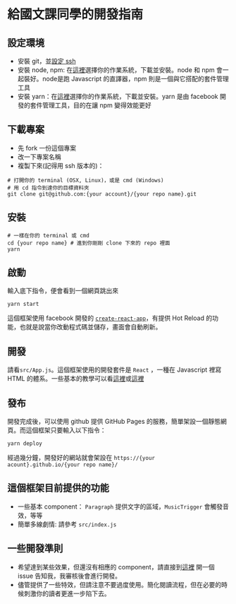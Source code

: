 # 給國文課同學的開發指南


## 設定環境
- 安裝 git，並[設定 ssh](http://billy3321.blogspot.tw/2009/02/github-howto.html)
- 安裝 node, npm: 在[這裡](https://nodejs.org/en/download/)選擇你的作業系統，下載並安裝。node 和 npm 會一起裝好。node是跑 Javascript 的直譯器，npm 則是一個與它搭配的套件管理工具
- 安裝 yarn：在[這裡](https://yarnpkg.com/lang/en/docs/install/#windows-tab)選擇你的作業系統，下載並安裝。yarn 是由 facebook 開發的套件管理工具，目的在讓 npm 變得效能更好

## 下載專案
- 先 fork 一份這個專案
- 改一下專案名稱
- 複製下來(記得用 ssh 版本的)：
```
# 打開你的 terminal (OSX, Linux)，或是 cmd (Windows)
# 用 cd 指令到達你的目標資料夾
git clone git@github.com:{your account}/{your repo name}.git
```  

## 安裝
```
# 一樣在你的 terminal 或 cmd
cd {your repo name} # 進到你剛剛 clone 下來的 repo 裡面
yarn
```

## 啟動
輸入底下指令，便會看到一個網頁跳出來
```
yarn start
```
這個框架使用 facebook 開發的 [`create-react-app`](https://github.com/facebookincubator/create-react-app)，有提供 Hot Reload 的功能，也就是說當你改動程式碼並儲存，畫面會自動刷新。

## 開發
請看`src/App.js`。這個框架使用的開發套件是 `React` ，一種在 Javascript 裡寫 HTML 的體系。一些基本的教學可以看[這裡](https://web-seminar.github.io/slide-v3/4/#/31?_k=sico7g)或[這裡](https://egghead.io/courses/react-fundamentals)

## 發布
開發完成後，可以使用 github 提供 GitHub Pages 的服務，簡單架設一個靜態網頁。而這個框架只要輸入以下指令：
```
yarn deploy
```
經過幾分鐘，開發好的網站就會架設在 `https://{your acount}.github.io/{your repo name}/`

## 這個框架目前提供的功能
- 一些基本 component： `Paragraph` 提供文字的區域，`MusicTrigger` 會觸發音效，等等
- 簡單多線劇情: 請參考 `src/index.js`

## 一些開發準則
- 希望達到某些效果，但還沒有相應的 component，請直接到[這裡](https://github.com/stegben/novel-example/issues) 開一個 issue 告知我，我審核後會進行開發。
- 儘管提供了一些特效，但請注意不要過度使用。簡化閱讀流程，但在必要的時候刺激你的讀者更進一步陷下去。
